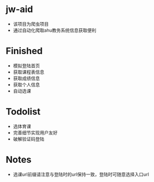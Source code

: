 # jw-aid
- 该项目为爬虫项目
- 通过自动化爬取ahu教务系统信息获取便利

# Finished
- 模拟登陆首页
- 获取课程表信息
- 获取成绩信息
- 获取个人信息
- 自动选课

# Todolist
- 选体育课
- 完善细节实现用户友好
- 破解验证码登陆

# Notes
- 选课url前缀请注意与登陆时的url保持一致，登陆时可随意选择入口url